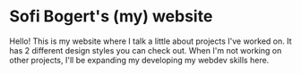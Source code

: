 # Sofi Bogert's (my) website

Hello! This is my website where I talk a little about projects I've worked on. It has 2 different design styles you can check out. When I'm not working on other projects, I'll be expanding my developing my webdev skills here.

